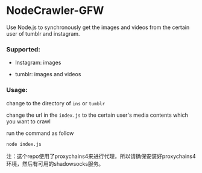 # NodeCrawler-GFW



Use Node.js to synchronously get the images and videos from the certain user of tumblr and instagram.



### Supported:

-   Instagram: images


-   tumblr: images and videos

### Usage:

change to the directory of `ins` or `tumblr`

change the url in the `index.js` to the certain user's media contents which you want to crawl

run the command as follow

``` sh
node index.js
```

注：这个repo使用了proxychains4来进行代理，所以请确保安装好proxychains4环境，然后有可用的shadowsocks服务。
